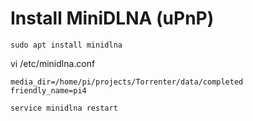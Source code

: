 # Install MiniDLNA (uPnP)

```
sudo apt install minidlna
```

vi /etc/minidlna.conf

```
media_dir=/home/pi/projects/Torrenter/data/completed
friendly_name=pi4
```

```
service minidlna restart
```


